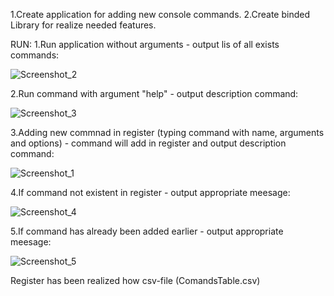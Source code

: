 1.Create application for adding new console commands.
2.Create binded Library for realize needed features.

RUN:
1.Run application without arguments - output lis of all exists commands: 

![Screenshot_2](https://user-images.githubusercontent.com/111265535/184584820-1e8ee371-de5f-48a9-b7a1-8b966e3d6142.png)


2.Run command with argument "help" - output description command:

![Screenshot_3](https://user-images.githubusercontent.com/111265535/184584961-e25a21d4-e5be-407f-91bf-dc51795ee71b.png)


3.Adding new commnad in register (typing command with name, arguments and options) - command will add in register and output description command:


![Screenshot_1](https://user-images.githubusercontent.com/111265535/184585276-062035cf-c087-489c-a944-5a187a8587ce.png)


4.If command not existent in register - output appropriate meesage:


![Screenshot_4](https://user-images.githubusercontent.com/111265535/184585447-800c7bb7-33bc-4f0b-b75f-c8c3516835bd.png)


5.If command has already been added earlier - output appropriate meesage:


![Screenshot_5](https://user-images.githubusercontent.com/111265535/184585610-e003bdb5-fdf1-4843-8223-81dc39047a9f.png)


Register has been realized how csv-file (ComandsTable.csv)

